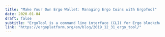 ```yaml
---
title: "Make Your Own Ergo Wallet: Managing Ergo Coins with ErgoTool"
date: 2020-01-04
draft: false
subtitle: "ErgoTool is a command line interface (CLI) for Ergo blockchain"
link: "https://ergoplatform.org/en/blog/2019_12_31_ergo_tool/"
---
```

